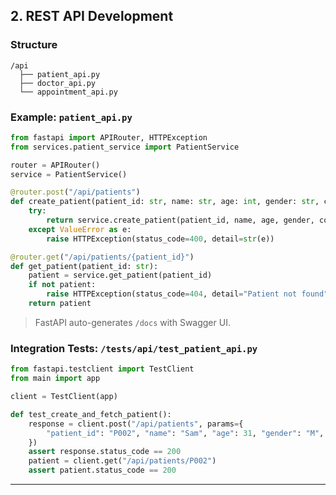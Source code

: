 
## 2. REST API Development

### Structure

```
/api
  ├── patient_api.py
  ├── doctor_api.py
  └── appointment_api.py
```

### Example: `patient_api.py`

```python
from fastapi import APIRouter, HTTPException
from services.patient_service import PatientService

router = APIRouter()
service = PatientService()

@router.post("/api/patients")
def create_patient(patient_id: str, name: str, age: int, gender: str, contact_info: str):
    try:
        return service.create_patient(patient_id, name, age, gender, contact_info)
    except ValueError as e:
        raise HTTPException(status_code=400, detail=str(e))

@router.get("/api/patients/{patient_id}")
def get_patient(patient_id: str):
    patient = service.get_patient(patient_id)
    if not patient:
        raise HTTPException(status_code=404, detail="Patient not found")
    return patient
```

> FastAPI auto-generates `/docs` with Swagger UI.

### Integration Tests: `/tests/api/test_patient_api.py`

```python
from fastapi.testclient import TestClient
from main import app

client = TestClient(app)

def test_create_and_fetch_patient():
    response = client.post("/api/patients", params={
        "patient_id": "P002", "name": "Sam", "age": 31, "gender": "M", "contact_info": "sam@mail.com"
    })
    assert response.status_code == 200
    patient = client.get("/api/patients/P002")
    assert patient.status_code == 200
```

---



